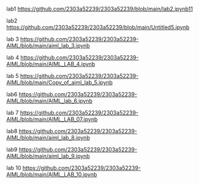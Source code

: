 lab1 https://github.com/2303a52239/2303a52239/blob/main/lab2.ipynb11

lab2 https://github.com/2303a52239/2303a52239/blob/main/Untitled5.ipynb

lab 3 https://github.com/2303a52239/2303a52239-AIML/blob/main/aiml_lab_3.ipynb

lab 4 https://github.com/2303a52239/2303a52239-AIML/blob/main/AIML_LAB_4.ipynb

lab 5 https://github.com/2303a52239/2303a52239-AIML/blob/main/Copy_of_aiml_lab_5.ipynb

lab6 https://github.com/2303a52239/2303a52239-AIML/blob/main/AIML_lab_6.ipynb

lab 7 https://github.com/2303a52239/2303a52239-AIML/blob/main/AIML_LAB_07.ipynb

lab8 https://github.com/2303a52239/2303a52239-AIML/blob/main/aiml_lab_8.ipynb

lab9 https://github.com/2303a52239/2303a52239-AIML/blob/main/aiml_lab_9.ipynb

lab 10 https://github.com/2303a52239/2303a52239-AIML/blob/main/AIML_LAB_10.ipynb
